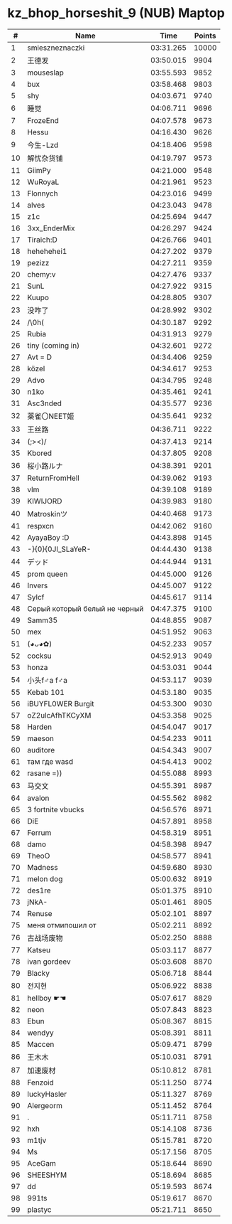 # kz_bhop_horseshit_9 (NUB) Maptop

|  # | Name | Time | Points |
|-------------- | -------------- | -------------- | -------------- | 
| 1 | smieszneznaczki | 03:31.265 | 10000 | 
| 2 | 王德发 | 03:50.015 | 9904 | 
| 3 | mouseslap | 03:55.593 | 9852 | 
| 4 | bux | 03:58.468 | 9803 | 
| 5 | shy | 04:03.671 | 9740 | 
| 6 | 睡觉 | 04:06.711 | 9696 | 
| 7 | FrozeEnd | 04:07.578 | 9673 | 
| 8 | Hessu | 04:16.430 | 9626 | 
| 9 | 今生-Lzd | 04:18.406 | 9598 | 
| 10 | 解忧杂货铺 | 04:19.797 | 9573 | 
| 11 | GiimPy | 04:21.000 | 9548 | 
| 12 | WuRoyaL | 04:21.961 | 9523 | 
| 13 | Flonnych | 04:23.016 | 9499 | 
| 14 | alves | 04:23.043 | 9478 | 
| 15 | z1c | 04:25.694 | 9447 | 
| 16 | 3xx_EnderMix | 04:26.297 | 9424 | 
| 17 | Tiraich:D | 04:26.766 | 9401 | 
| 18 | hehehehei1 | 04:27.202 | 9379 | 
| 19 | pezizz | 04:27.211 | 9359 | 
| 20 | chemy:v | 04:27.476 | 9337 | 
| 21 | SunL | 04:27.922 | 9315 | 
| 22 | Kuupo | 04:28.805 | 9307 | 
| 23 | 没咋了 | 04:28.992 | 9302 | 
| 24 | /\0h( | 04:30.187 | 9292 | 
| 25 | Rubia | 04:31.913 | 9279 | 
| 26 | tiny (coming in) | 04:32.601 | 9272 | 
| 27 | Avt = D | 04:34.406 | 9259 | 
| 28 | közel | 04:34.617 | 9253 | 
| 29 | Advo | 04:34.795 | 9248 | 
| 30 | n1ko | 04:35.461 | 9241 | 
| 31 | Asc3nded | 04:35.577 | 9236 | 
| 32 | 薬雀〇NEET姬 | 04:35.641 | 9232 | 
| 33 | 王丝路 | 04:36.711 | 9222 | 
| 34 | (;><)/ | 04:37.413 | 9214 | 
| 35 | Kbored | 04:37.805 | 9208 | 
| 36 | 桜小路ルナ | 04:38.391 | 9201 | 
| 37 | ReturnFromHell | 04:39.062 | 9193 | 
| 38 | vlm | 04:39.108 | 9189 | 
| 39 | KIWIJORD | 04:39.983 | 9180 | 
| 40 | Matroskinツ | 04:40.468 | 9173 | 
| 41 | respxcn | 04:42.062 | 9160 | 
| 42 | AyayaBoy :D | 04:43.898 | 9145 | 
| 43 | -}{0}{0JI_SLaYeR- | 04:44.430 | 9138 | 
| 44 | デッド | 04:44.944 | 9131 | 
| 45 | prom queen | 04:45.000 | 9126 | 
| 46 | Invers | 04:45.007 | 9122 | 
| 47 | Sylcf | 04:45.617 | 9114 | 
| 48 | Серый который белый не черный | 04:47.375 | 9100 | 
| 49 | Samm35 | 04:48.855 | 9087 | 
| 50 | mex | 04:51.952 | 9063 | 
| 51 | (◕ᴗ◕✿) | 04:52.233 | 9057 | 
| 52 | cocksu | 04:52.913 | 9049 | 
| 53 | honza | 04:53.031 | 9044 | 
| 54 | 小头f♂a f♂a | 04:53.117 | 9039 | 
| 55 | Kebab 101 | 04:53.180 | 9035 | 
| 56 | iBUYFL0WER Burgit | 04:53.300 | 9030 | 
| 57 | oZ2ulcAfhTKCyXM | 04:53.358 | 9025 | 
| 58 | Harden | 04:54.047 | 9017 | 
| 59 | maeson | 04:54.233 | 9011 | 
| 60 | auditore | 04:54.343 | 9007 | 
| 61 | там где wasd | 04:54.413 | 9002 | 
| 62 | rasane =)) | 04:55.088 | 8993 | 
| 63 | 马交文 | 04:55.391 | 8987 | 
| 64 | avalon | 04:55.562 | 8982 | 
| 65 | 3 fortnite vbucks | 04:56.576 | 8971 | 
| 66 | DiE | 04:57.891 | 8958 | 
| 67 | Ferrum | 04:58.319 | 8951 | 
| 68 | damo | 04:58.398 | 8947 | 
| 69 | TheoO | 04:58.577 | 8941 | 
| 70 | Madness | 04:59.680 | 8930 | 
| 71 | melon dog | 05:00.632 | 8919 | 
| 72 | des1re | 05:01.375 | 8910 | 
| 73 | jNkA- | 05:01.461 | 8905 | 
| 74 | Renuse | 05:02.101 | 8897 | 
| 75 | меня отмипошил от | 05:02.211 | 8892 | 
| 76 | 古战场废物 | 05:02.250 | 8888 | 
| 77 | Katseu | 05:03.117 | 8877 | 
| 78 | ivan gordeev | 05:03.608 | 8870 | 
| 79 | Blacky | 05:06.718 | 8844 | 
| 80 | 전지현 | 05:06.922 | 8838 | 
| 81 | hellboy ☛☚ | 05:07.617 | 8829 | 
| 82 | neon | 05:07.843 | 8823 | 
| 83 | Ebun | 05:08.367 | 8815 | 
| 84 | wendyy | 05:08.391 | 8811 | 
| 85 | Maccen | 05:09.471 | 8799 | 
| 86 | 王木木 | 05:10.031 | 8791 | 
| 87 | 加速废材 | 05:10.812 | 8781 | 
| 88 | Fenzoid | 05:11.250 | 8774 | 
| 89 | luckyHasler | 05:11.327 | 8769 | 
| 90 | Alergeorm | 05:11.452 | 8764 | 
| 91 | . | 05:11.711 | 8758 | 
| 92 | hxh | 05:14.108 | 8736 | 
| 93 | m1tjv | 05:15.781 | 8720 | 
| 94 | Ms | 05:17.156 | 8705 | 
| 95 | AceGam | 05:18.644 | 8690 | 
| 96 | SHEESHYM | 05:18.694 | 8685 | 
| 97 | dd | 05:19.593 | 8674 | 
| 98 | 991ts | 05:19.617 | 8670 | 
| 99 | plastyc | 05:21.711 | 8650 | 

